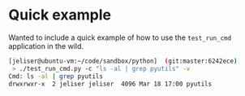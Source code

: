 
# Quick example

Wanted to include a quick example of how to use the `test_run_cmd` application in the wild.

``` bash
[jeliser@ubuntu-vm:~/code/sandbox/python]  (git:master:6242ece)
 > ./test_run_cmd.py -c "ls -al | grep pyutils" -v
Cmd: ls -al | grep pyutils
drwxrwxr-x  2 jeliser jeliser  4096 Mar 18 17:00 pyutils
```
